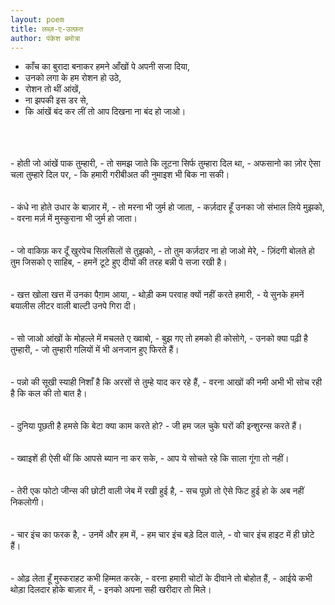 ```yaml
---
layout: poem
title: लब्ज़-ए-उल्फ़त
author: पंकेश बमोत्रा
---
```


- काँच का बुरादा बनाकर हमने आँखों पे अपनी सजा दिया, 
- उनको लगा के हम रोशन हो उठे,
- रोशन तो थीं आंखें,
- ना झपकी इस डर से,
- कि आंखें बंद कर लीं तो आप दिखना ना बंद हो जाओ।
<br/>
<br/>
<br/>
- होती जो आंखें पाक तुम्हारी,
- तो समझ जाते कि लूटना सिर्फ तुम्हारा दिल था,
- अफसानो का ज़ोर ऐसा चला तुम्हारे दिल पर,
- कि हमारी गरीबीअत की नुमाइश भी बिक ना सकी।
<br/>
<br/>
<br/>
- कंधे ना होते उधार के बाज़ार में,
- तो मरना भी जुर्म हो जाता,
- कर्ज़दार हूँ उनका जो संभाल लिये मुझको,
- वरना मर्ज़ में मुस्कुराना भी जुर्म हो जाता।
<br/>
<br/>
<br/>
- जो वाकिफ़ कर दूँ खुरपेच सिलसिलों से तुझको,
- तो तुम कर्ज़दार ना हो जाओ मेरे,
- ज़िंदगी बोलते हो तुम जिसको ए साहिब,
- हमनें टूटे हुए दीयों की तरह बन्नी पे सजा रखी है।
<br/>
<br/>
<br/>
- खत्त खोला खत्त में उनका पैग़ाम आया,
- थोड़ी कम परवाह क्यों नहीं करते हमारी,
- ये सुनके हमनें बयालीस लीटर वाली बाल्टी उनपे गिरा दी।
<br/>
<br/>
<br/> 
- सो जाओ आंखों के मोहल्ले में मचलते ए ख्वाबो,
- बुझ गए तो हमको ही कोसोगे,
- उनको क्या पढ़ी है तुम्हारी,
- जो तुम्हारी गलियों में भी अनजान हुए फिरते हैं।
<br/>
<br/>
<br/> 
- पन्नो की सूखी स्याही निशाँ है कि अरसों से तुम्हे याद कर रहे हैं,
- वरना आखों की नमी अभी भी सोच रही है कि कल की तो बात है। 
<br/>
<br/>
<br/> 
- दुनिया पूछती है हमसे कि बेटा क्या काम करते हो?
- जी हम जल चुके घरों की इन्शुरन्स करते हैं।
<br/>
<br/>
<br/>
- ख्वाइशें ही ऐसी थीं कि आपसे ब्यान ना कर सके,
- आप ये सोचते रहे कि साला गूंगा तो नहीं।  
<br/>
<br/>
<br/>
- तेरी एक फोटो जीन्स की छोटी वाली जेब में रखी हुई है,
- सच पूछो तो ऐसे फिट हुई हो के अब नहीं निकलोगी।
<br/> 
<br/>
<br/>
- चार इंच का फरक है,
- उनमें और हम में,
- हम चार इंच बड़े दिल वाले,
- वो चार इंच हाइट में ही छोटे हैं।
<br/> 
<br/>
<br/>
- ओढ़ लेता हूँ मुस्कराहट कभी हिम्मत करके,
- वरना हमारी चोटों के दीवाने तो बोहोत हैं,
- आईये कभी थोड़ा दिलदार होके बाज़ार में,
- इनको अपना सही खरीदार तो मिले।